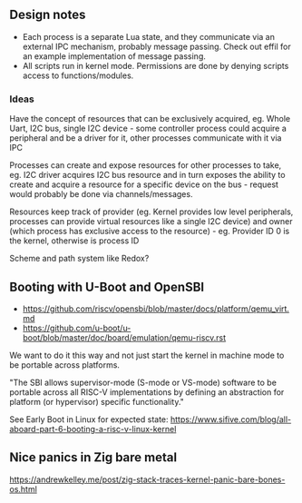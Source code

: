 ## Design notes
- Each process is a separate Lua state, and they communicate via an external IPC mechanism, probably message passing. Check out effil for an example implementation of message passing.
- All scripts run in kernel mode. Permissions are done by denying scripts access to functions/modules.

### Ideas
Have the concept of resources that can be exclusively acquired, eg. Whole Uart, I2C bus, single I2C device - some controller process could acquire a peripheral and be a driver for it, other processes communicate with it via IPC

Processes can create and expose resources for other processes to take, eg. I2C driver acquires I2C bus resource and in turn exposes the ability to create and acquire a resource for a specific device on the bus - request would probably be done via channels/messages.

Resources keep track of provider (eg. Kernel provides low level peripherals, processes can provide virtual resources like a single I2C device) and owner (which process has exclusive access to the resource) - eg. Provider ID 0 is the kernel, otherwise is process ID

Scheme and path system like Redox?

## Booting with U-Boot and OpenSBI
- https://github.com/riscv/opensbi/blob/master/docs/platform/qemu_virt.md
- https://github.com/u-boot/u-boot/blob/master/doc/board/emulation/qemu-riscv.rst

We want to do it this way and not just start the kernel in machine mode to be portable across platforms.

"The SBI allows supervisor-mode (S-mode or VS-mode) software to be portable across all RISC-V implementations by defining an abstraction for platform (or hypervisor) specific functionality."

See Early Boot in Linux for expected state: https://www.sifive.com/blog/all-aboard-part-6-booting-a-risc-v-linux-kernel

## Nice panics in Zig bare metal
https://andrewkelley.me/post/zig-stack-traces-kernel-panic-bare-bones-os.html
